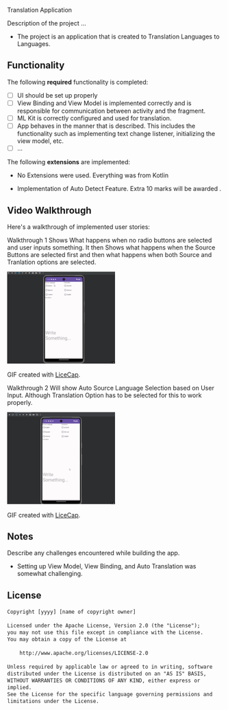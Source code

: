 Translation Application

Description of the project ...

- The project is an application that is created to Translation Languages to Languages.

## Functionality 

The following **required** functionality is completed:

* [ ] UI should be set up properly
* [ ] View Binding and View Model is implemented correctly and is responsible for communication between activity and the fragment.
* [ ] ML Kit is correctly configured and used for translation.
* [ ] App behaves in the manner that is described. This includes the functionality such as implementing text change listener, initializing the view model, etc.
* [ ] ...

The following **extensions** are implemented:

* No Extensions were used. Everything was from Kotlin

* Implementation of Auto Detect Feature. Extra 10 marks will be awarded .

## Video Walkthrough

Here's a walkthrough of implemented user stories:

Walkthrough 1 Shows What happens when no radio buttons are selected and user inputs something. 
It then Shows what happens when the Source Buttons are selected first and then what happens when both Source and Tranlation options are selected.

<img src='walkthrough1.gif' title='Video Walkthrough1' width='50%' alt='Video Walkthrough1' />

GIF created with [LiceCap](http://www.cockos.com/licecap/).

Walkthrough 2 Will show Auto Source Language Selection based on User Input. Although Translation Option has to be selected for this to work properly.

<img src='walkthrough2.gif' title='Video Walkthrough2' width='50%' alt='Video Walkthrough2' />

GIF created with [LiceCap](http://www.cockos.com/licecap/).

## Notes

Describe any challenges encountered while building the app.

- Setting up View Model, View Binding, and Auto Translation was somewhat challenging.

## License

    Copyright [yyyy] [name of copyright owner]

    Licensed under the Apache License, Version 2.0 (the "License");
    you may not use this file except in compliance with the License.
    You may obtain a copy of the License at

        http://www.apache.org/licenses/LICENSE-2.0

    Unless required by applicable law or agreed to in writing, software
    distributed under the License is distributed on an "AS IS" BASIS,
    WITHOUT WARRANTIES OR CONDITIONS OF ANY KIND, either express or implied.
    See the License for the specific language governing permissions and
    limitations under the License.
